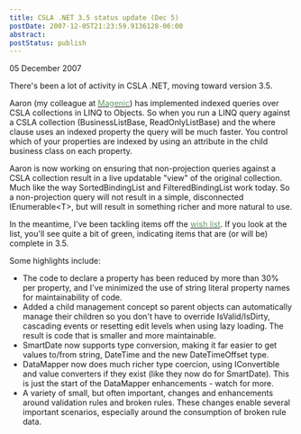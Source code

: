 ```yaml
---
title: CSLA .NET 3.5 status update (Dec 5)
postDate: 2007-12-05T21:23:59.9136128-06:00
abstract: 
postStatus: publish
---
```

05 December 2007

There's been a lot of activity in CSLA .NET, moving toward version 3.5.

Aaron (my colleague at [<font color="#669966">Magenic</font>](http://www.magenic.com/)) has implemented indexed queries over CSLA collections in LINQ to Objects. So when you run a LINQ query against a CSLA collection (BusinessListBase, ReadOnlyListBase) and the where clause uses an indexed property the query will be much faster. You control which of your properties are indexed by using an attribute in the child business class on each property.

Aaron is now working on ensuring that non-projection queries against a CSLA collection result in a live updatable "view" of the original collection. Much like the way SortedBindingList and FilteredBindingList work today. So a non-projection query will not result in a simple, disconnected IEnumerable&lt;T&gt;, but will result in something richer and more natural to use.

In the meantime, I've been tackling items off the [<font color="#669966">wish list</font>](http://www.lhotka.net/cslanet/WishList.aspx). If you look at the list, you'll see quite a bit of green, indicating items that are (or will be) complete in 3.5.

Some highlights include:

- The code to declare a property has been reduced by more than 30% per property, and I've minimized the use of string literal property names for maintainability of code.
- Added a child management concept so parent objects can automatically manage their children so you don't have to override IsValid/IsDirty, cascading events or resetting edit levels when using lazy loading. The result is code that is smaller and more maintainable.
- SmartDate now supports type conversion, making it far easier to get values to/from string, DateTime and the new DateTimeOffset type.
- DataMapper now does much richer type coercion, using IConvertible and value converters if they exist (like they now do for SmartDate). This is just the start of the DataMapper enhancements - watch for more.
- A variety of small, but often important, changes and enhancements around validation rules and broken rules. These changes enable several important scenarios, especially around the consumption of broken rule data.

